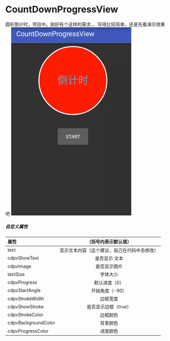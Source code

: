 # CountDownProgressView
圆形倒计时，项目中。刚好有个这样的需求，，写得比较简单。还是先看演示效果吧
![mark](https://raw.githubusercontent.com/Cornflower1991/CountDownProgressView/master/img/GIF.gif)

##### 自定义属性
| 属性| （括号内表示默认值） | 
| :-------- | :--------:|
| text| 显示文本内容（这个建议，自己在代码中去修改） |
| cdpvShowText | 是否显示 文本 |
| cdpvImage | 是否显示图片 |
| textSize | 字体大小 |
| cdpvProgress | 默认进度（0） |
| cdpvStartAngle | 开始角度（-90） |
| cdpvStrokeWidth | 边框宽度 |
| cdpvShowStroke | 是否显示边框（true） |
| cdpvStrokeColor | 边框颜色 |
| cdpvBackgroundColor | 背景颜色 |
| cdpvProgressColor | 进度颜色 |

     
      